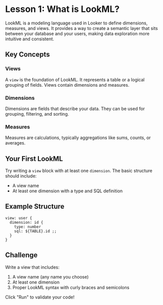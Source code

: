 # Lesson 1: What is LookML?

LookML is a modeling language used in Looker to define dimensions, measures, and views. It provides a way to create a semantic layer that sits between your database and your users, making data exploration more intuitive and consistent.

## Key Concepts

### Views
A `view` is the foundation of LookML. It represents a table or a logical grouping of fields. Views contain dimensions and measures.

### Dimensions
Dimensions are fields that describe your data. They can be used for grouping, filtering, and sorting.

### Measures
Measures are calculations, typically aggregations like sums, counts, or averages.

## Your First LookML

Try writing a `view` block with at least one `dimension`. The basic structure should include:

- A view name
- At least one dimension with a type and SQL definition

## Example Structure

```lookml
view: user {
  dimension: id {
    type: number
    sql: ${TABLE}.id ;;
  }
}
```

## Challenge

Write a view that includes:
1. A view name (any name you choose)
2. At least one dimension
3. Proper LookML syntax with curly braces and semicolons

Click "Run" to validate your code! 